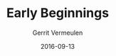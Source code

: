 ---
layout:     post
title:      "Early Beginnings"
subtitle:   "Gerrit Vermeulen"
active: journal
image:
  feature: "p1.jpg"
date:       2016-09-13
header-img: "img/postcover/p1.jpg"
tags: []
categories: [dance]
comments: false
---